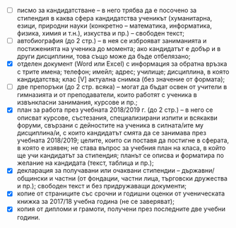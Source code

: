 - [ ] писмо за кандидатстване – в него трябва да е посочено за стипендия в каква сфера кандидатства ученикът (хуманитарна, езици, природни науки (конкретно – математика, информатика, физика, химия и т.н.), изкуства и пр.) – свободен текст;
- [ ] автобиография (до 2 стр.) – в нея се изброяват заниманията и постиженията на ученика до момента; ако кандидатът е добър и в други дисциплини, това също може да бъде отбелязано;
- [X] отделен документ (Word или  Excel) с информация за обратна връзка с трите имена; телефон; имейл; адрес; училище; дисциплина, в която кандидатства; клас
[V] актуална снимка  (без значение от формата);
- [ ] две препоръки (до 2 стр. всяка) – могат да бъдат освен от учители в гимназията и от преподаватели, които работят с ученика в извънкласни занимания, курсове и пр.;
- [X] план за работа през учебната 2018/2019 г. (до 2 стр.) – в него се описват курсове, състезания, специализирани изпити и всякакви форуми, свързани с дейностите на ученика в силната/ите му дисциплина/и, с които кандидатът смята да се занимава през учебната 2018/2019; целите, които си поставя да постигне в сферата, в която е изявен; не става въпрос за учебния план на класа, в който ще учи кандидатът за стипендия; планът се описва и форматира по желание на кандидата (текст, таблица и пр.);
- [X] декларация за получавани или очаквани стипендии – държавни/общински и частни (от фондации, частни лица, търговски дружества и пр.); свободен текст и без придружаващи документи;
- [X] копие от страниците със срочни и годишни оценки от ученическата книжка за 2017/18 учебна година (не се заверяват);
- [X] копия от дипломи и грамоти, получени през последните две учебни години.
